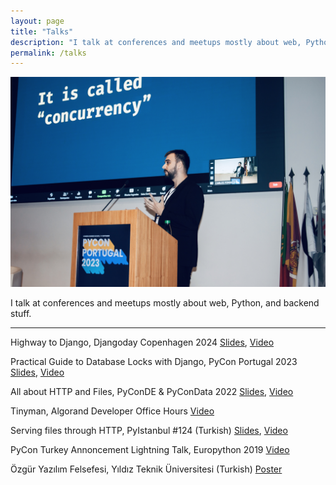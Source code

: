 ```yaml
---
layout: page
title: "Talks"
description: "I talk at conferences and meetups mostly about web, Python, and backend stuff."
permalink: /talks
---
```


![Efe Öge at PyCon Portugal 2023](/public/images/various/pycon-portugal-23-efe-oge.jpg "Efe Öge at PyCon Portugal 2023")

I talk at conferences and meetups mostly about web, Python, and backend stuff.

***

Highway to Django, Djangoday Copenhagen 2024 [Slides](https://efe.me/public/pdfs/highway-to-django-djangoday-copenhagen-2024.pdf), [Video](https://www.youtube.com/live/-msvvauZVvo?si=3i-HyZhdYUysayyL&t=29457)

Practical Guide to Database Locks with Django, PyCon Portugal 2023 [Slides](https://efe.me/public/pdfs/practical-guide-to-database-locks-with-django-pycon-portugal-23.pdf), [Video](https://www.youtube.com/watch?v=jU7v0ItW6tE&t=10900s)

All about HTTP and Files, PyConDE & PyConData 2022 [Slides](https://efe.me/public/pdfs/all-about-http-and-files.pdf), [Video](https://www.youtube.com/watch?v=U-2k0ovzAPg)

Tinyman, Algorand Developer Office Hours [Video](https://www.youtube.com/watch?v=cSTdnnkOhyE)

Serving files through HTTP, PyIstanbul #124 (Turkish) [Slides](https://efe.me/public/pdfs/serving-files-through-http.pdf), [Video](https://www.youtube.com/watch?v=k63NHzL8VEE)

PyCon Turkey Annoncement Lightning Talk, Europython 2019 [Video](https://youtu.be/T6vC_LOHBJ4?t=33023)

Özgür Yazılım Felsefesi, Yıldız Teknik Üniversitesi (Turkish) [Poster](/public/images/pages/talks/ozgur-yazilim-felsefesi-efe-oge.jpg)
